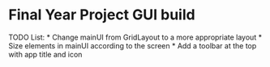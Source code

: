 Final Year Project GUI build
============================================
TODO List:
	* Change mainUI from GridLayout to a more appropriate layout
	* Size elements in mainUI according to the screen
	* Add a toolbar at the top with app title and icon